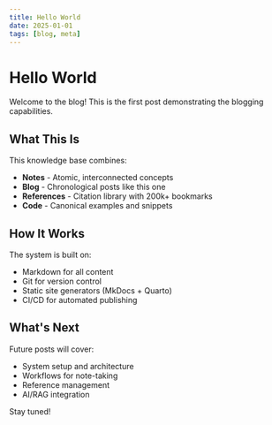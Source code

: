 ```yaml
---
title: Hello World
date: 2025-01-01
tags: [blog, meta]
---
```


# Hello World

Welcome to the blog! This is the first post demonstrating the blogging capabilities.

## What This Is

This knowledge base combines:

- **Notes** - Atomic, interconnected concepts
- **Blog** - Chronological posts like this one
- **References** - Citation library with 200k+ bookmarks
- **Code** - Canonical examples and snippets

## How It Works

The system is built on:

- Markdown for all content
- Git for version control
- Static site generators (MkDocs + Quarto)
- CI/CD for automated publishing

## What's Next

Future posts will cover:
- System setup and architecture
- Workflows for note-taking
- Reference management
- AI/RAG integration

Stay tuned!
